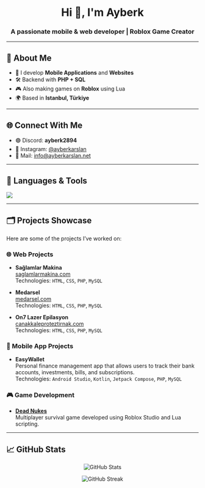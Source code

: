 <h1 align="center">Hi 👋, I'm Ayberk</h1>
<h3 align="center">A passionate mobile & web developer | Roblox Game Creator</h3>

---

## 🚀 About Me

- 🔨 I develop **Mobile Applications** and **Websites**
- 🛠️ Backend with **PHP + SQL**
- 🎮 Also making games on **Roblox** using Lua
- 🌍 Based in **Istanbul, Türkiye**

---

## 🌐 Connect With Me

- 🟣 Discord: **ayberk2894**
- 📸 Instagram: [@ayberkarslan](https://instagram.com/ayberk.arsln)
- 📧 Mail: [info@ayberkarslan.net](mailto:info@ayberkarslan.net)

---

## 🧰 Languages & Tools

<p align="left">
  <img src="https://skillicons.dev/icons?i=androidstudio,kotlin,php,mysql,html,css,js,react,git,github,lua" />
</p>

---

## 🗂️ Projects Showcase

Here are some of the projects I’ve worked on:

### 🌐 Web Projects

- **Sağlamlar Makina**  
  [saglamlarmakina.com](https://saglamlarmakina.com)  
  Technologies: `HTML`, `CSS`, `PHP`, `MySQL`

- **Medarsel**  
  [medarsel.com](https://medarsel.com)  
  Technologies: `HTML`, `CSS`, `PHP`, `MySQL`

- **On7 Lazer Epilasyon**  
  [canakkaleproteztirnak.com](https://canakkaleproteztirnak.com)  
  Technologies: `HTML`, `CSS`, `PHP`, `MySQL`

### 📱 Mobile App Projects

- **EasyWallet**  
  Personal finance management app that allows users to track their bank accounts, investments, bills, and subscriptions.  
  Technologies: `Android Studio`, `Kotlin`, `Jetpack Compose`, `PHP`, `MySQL`

### 🎮 Game Development

- **[Dead Nukes](https://www.roblox.com/games/80779025753426/Dead-Nukes-Alpha)**  
  Multiplayer survival game developed using Roblox Studio and Lua scripting.

---
  
## 📈 GitHub Stats

<p align="center">
  <img src="https://github-readme-stats.vercel.app/api?username=ayberkarslannn&show_icons=true&theme=radical" alt="GitHub Stats" />
</p>

<p align="center">
  <img src="https://github-readme-streak-stats.herokuapp.com/?user=ayberkarslannn&theme=radical" alt="GitHub Streak" />
</p>


